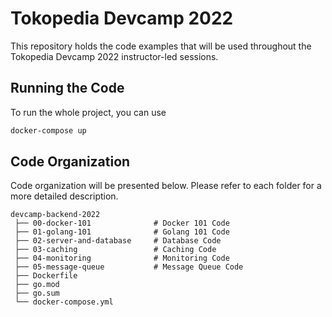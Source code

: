 # Tokopedia Devcamp 2022

This repository holds the code examples that will be used throughout the Tokopedia Devcamp 2022 instructor-led sessions.

## Running the Code

To run the whole project, you can use

```bash
docker-compose up
```

## Code Organization

Code organization will be presented below. Please refer to each folder for a more detailed description.

```
devcamp-backend-2022
 ├── 00-docker-101              # Docker 101 Code
 ├── 01-golang-101              # Golang 101 Code
 ├── 02-server-and-database     # Database Code
 ├── 03-caching                 # Caching Code 
 ├── 04-monitoring              # Monitoring Code
 ├── 05-message-queue           # Message Queue Code
 ├── Dockerfile
 ├── go.mod
 ├── go.sum
 └── docker-compose.yml
```
